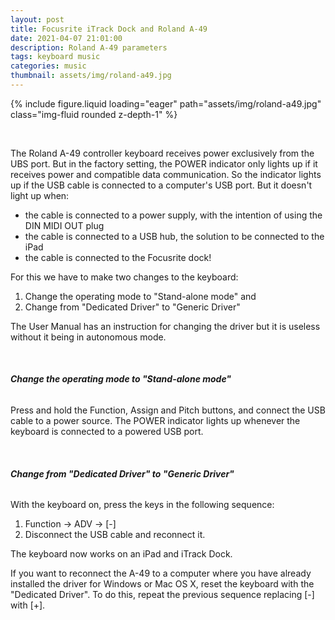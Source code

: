 ```yaml
---
layout: post
title: Focusrite iTrack Dock and Roland A-49
date: 2021-04-07 21:01:00
description: Roland A-49 parameters
tags: keyboard music
categories: music
thumbnail: assets/img/roland-a49.jpg
---
```


<div class="row mt-3">
    <div class="col-sm mt-3 mt-md-0">
        {% include figure.liquid loading="eager" path="assets/img/roland-a49.jpg" class="img-fluid rounded z-depth-1" %}
    </div>
</div>

&nbsp;

The Roland A-49 controller keyboard receives power exclusively from the UBS port. But in the factory setting, the POWER indicator only lights up if it receives power and compatible data communication. So the indicator lights up if the USB cable is connected to a computer's USB port. But it doesn't light up when:

- the cable is connected to a power supply, with the intention of using the DIN MIDI OUT plug
- the cable is connected to a USB hub, the solution to be connected to the iPad
- the cable is connected to the Focusrite dock!

For this we have to make two changes to the keyboard:

1. Change the operating mode to "Stand-alone mode" and
2. Change from "Dedicated Driver" to "Generic Driver"

The User Manual has an instruction for changing the driver but it is useless without it being in autonomous mode.

&nbsp;

###### **Change the operating mode to "Stand-alone mode"**

Press and hold the Function, Assign and Pitch buttons, and connect the USB cable to a power source. The POWER indicator lights up whenever the keyboard is connected to a powered USB port.

&nbsp;

###### **Change from "Dedicated Driver" to "Generic Driver"**

With the keyboard on, press the keys in the following sequence:

1. Function -> ADV -> [-]
2. Disconnect the USB cable and reconnect it.

The keyboard now works on an iPad and iTrack Dock.

If you want to reconnect the A-49 to a computer where you have already installed the driver for Windows or Mac OS X, reset the keyboard with the "Dedicated Driver". To do this, repeat the previous sequence replacing [-] with [+].

